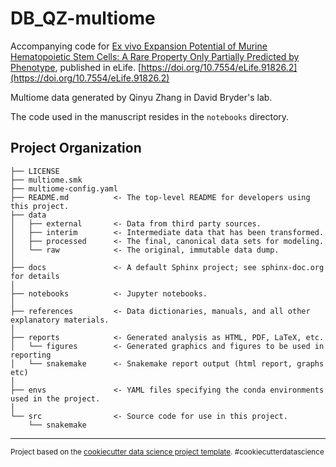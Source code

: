 DB_QZ-multiome
==============================

Accompanying code for [Ex vivo Expansion Potential of Murine Hematopoietic Stem Cells: A Rare Property Only Partially Predicted by Phenotype](https://elifesciences.org/reviewed-preprints/91826), published in eLife. [https://doi.org/10.7554/eLife.91826.2](https://doi.org/10.7554/eLife.91826.2) 

Multiome data generated by Qinyu Zhang in David Bryder's lab.

The code used in the manuscript resides in the `notebooks` directory.

Project Organization
------------

    ├── LICENSE
    ├── multiome.smk
    ├── multiome-config.yaml
    ├── README.md          <- The top-level README for developers using this project.
    ├── data
    │   ├── external       <- Data from third party sources.
    │   ├── interim        <- Intermediate data that has been transformed.
    │   ├── processed      <- The final, canonical data sets for modeling.
    │   └── raw            <- The original, immutable data dump.
    │
    ├── docs               <- A default Sphinx project; see sphinx-doc.org for details
    │
    ├── notebooks          <- Jupyter notebooks.
    │
    ├── references         <- Data dictionaries, manuals, and all other explanatory materials.
    │
    ├── reports            <- Generated analysis as HTML, PDF, LaTeX, etc.
    │   └── figures        <- Generated graphics and figures to be used in reporting
    │   └── snakemake      <- Snakemake report output (html report, graphs etc)
    │
    ├── envs               <- YAML files specifying the conda environments used in the project.
    │
    └── src                <- Source code for use in this project.
        └── snakemake

--------

<p><small>Project based on the <a target="_blank"
href="https://drivendata.github.io/cookiecutter-data-science/">cookiecutter
data science project template</a>. #cookiecutterdatascience</small></p>
